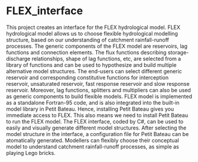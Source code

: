 # FLEX_interface
This project creates an interface for the FLEX hydrological model.
FLEX hydrological model allows us to choose flexible hydrological modelling structure, based on our understanding of catchment rainfall-runoff processes. The generic components of the FLEX model are reservoirs, lag functions and connection elements. The flux functions describing storage-discharge relationships, shape of lag functions, etc, are selected from a library of functions and can be used to hypothesize and build multiple alternative model structures. 
The end-users can select different generic reservoir and corresponding constitutive functions for interception reservoir, unsaturated reservoir, fast response reservoir and slow response reservoir. Moreover, lag functions, splitters and multipliers can also be used as generic components to build flexible models. 
FLEX model is implemented as a standalone Fortran-95 code, and is also integrated into the built-in model library in Petit Bateau. Hence, installing Petit Bateau gives you immediate access to FLEX. This also means we need to install Petit Bateau to run the FLEX model. 
The FLEX interface, coded by C#, can be used to easily and visually generate different model structures. After selecting the model structure in the interface, a configuration file for Petit Bateau can be atomatically generated. Modellers can flexibly choose their conceptual model to understand catchment rainfall-runoff processes, as simple as playing Lego bricks.
